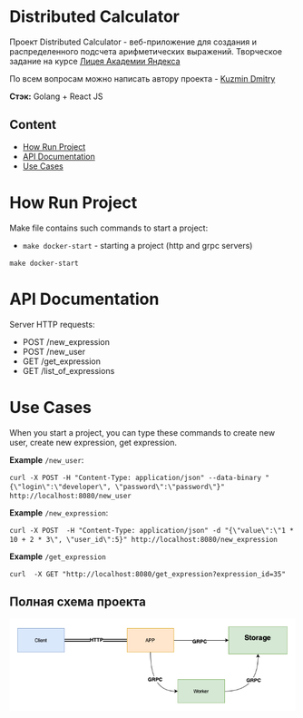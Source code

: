 # Distributed Calculator

Проект Distributed Calculator - веб-приложение для создания и распределенного подсчета арифметических выражений. Творческое задание на курсе [Лицея Академии Яндекса](https://lyceum.yandex.ru/go)

По всем вопросам можно написать автору проекта - [Kuzmin Dmitry](https://t.me/kuzmindev)

**Стэк:** Golang + React JS

## Content
- [How Run Project](#how-run-project)
- [API Documentation](#api-documentation)
- [Use Cases](#use-cases)

# How Run Project

Make file contains such commands to start a project:
- `make docker-start` - starting a project (http and grpc servers)


```
make docker-start
```


# API Documentation

Server HTTP requests:
- POST /new_expression
- POST /new_user
- GET  /get_expression
- GET  /list_of_expressions

# Use Cases    
When you start a project, you can type these commands to create new user, create new expression, get expression.

**Example** `/new_user`:
```
curl -X POST -H "Content-Type: application/json" --data-binary "{\"login\":\"developer\", \"password\":\"password\"}" http://localhost:8080/new_user
```

**Example** `/new_expression`:
```
curl -X POST  -H "Content-Type: application/json" -d "{\"value\":\"1 * 10 + 2 * 3\", \"user_id\":5}" http://localhost:8080/new_expression
```

**Example** `/get_expression`
```
curl  -X GET "http://localhost:8080/get_expression?expression_id=35"
```


## Полная схема проекта

<!--![Project Schema](./docs/Distributed%20Calculator%20Schema.png) -->
<img src="./docs/Scheme Project.png" alt="schema" style="margin: 0 auto; width:600px;"/>
